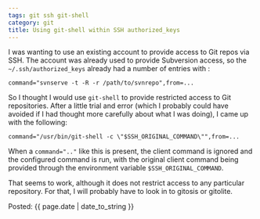 ```yaml
---
tags: git ssh git-shell
category: git
title: Using git-shell within SSH authorized_keys
---
```

I was wanting to use an existing account to provide access to Git repos via
SSH. The account was already used to provide Subversion access, so the
`~/.ssh/authorized_keys` already had a number of entries with :

    command="svnserve -t -R -r /path/to/svnrepo",from=...

So I thought I would use `git-shell` to provide restricted access to Git
repositories. After a little trial and error (which I probably could have
avoided if I had thought more carefully about what I was doing), I came up with
the following:

    command="/usr/bin/git-shell -c \"$SSH_ORIGINAL_COMMAND\"",from=...

When a `command=".."` like this is present, the client command is ignored and
the configured command is run, with the original client command being provided
through the environment variable `$SSH_ORIGINAL_COMMAND`.

That seems to work, although it does not restrict access to any particular
repository. For that, I will probably have to look in to gitosis or gitolite.

Posted: {{ page.date | date_to_string }}

